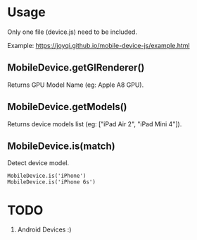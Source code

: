 # Usage

Only one file (device.js) need to be included.

Example: 
https://joyqi.github.io/mobile-device-js/example.html

## MobileDevice.getGlRenderer()

Returns GPU Model Name (eg: Apple A8 GPU).

## MobileDevice.getModels()

Returns device models list (eg: ["iPad Air 2", "iPad Mini 4"]).

## MobileDevice.is(match)

Detect device model.

```
MobileDevice.is('iPhone')
MobileDevice.is('iPhone 6s')
```

# TODO

1. Android Devices :)
